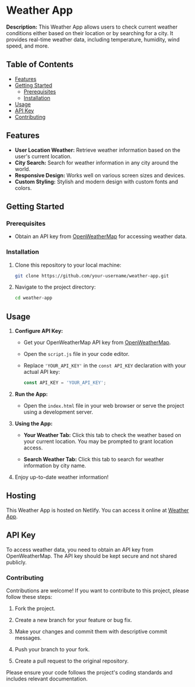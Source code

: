 # Weather App

**Description:** This Weather App allows users to check current weather conditions either based on their location or by searching for a city. It provides real-time weather data, including temperature, humidity, wind speed, and more.

## Table of Contents

- [Features](#features)
- [Getting Started](#getting-started)
  - [Prerequisites](#prerequisites)
  - [Installation](#installation)
- [Usage](#usage)
- [API Key](#api-key)
- [Contributing](#contributing)

## Features

- **User Location Weather:** Retrieve weather information based on the user's current location.
- **City Search:** Search for weather information in any city around the world.
- **Responsive Design:** Works well on various screen sizes and devices.
- **Custom Styling:** Stylish and modern design with custom fonts and colors.

## Getting Started

### Prerequisites

- Obtain an API key from [OpenWeatherMap](https://openweathermap.org/api) for accessing weather data.

### Installation

1. Clone this repository to your local machine:

   ```bash
   git clone https://github.com/your-username/weather-app.git

   ```

2. Navigate to the project directory:
   ```bash
   cd weather-app
   ```

## Usage

1. **Configure API Key:**

   - Get your OpenWeatherMap API key from [OpenWeatherMap](https://openweathermap.org/api).
   - Open the `script.js` file in your code editor.
   - Replace `'YOUR_API_KEY'` in the `const API_KEY` declaration with your actual API key:

     ```javascript
     const API_KEY = 'YOUR_API_KEY';
     ```

2. **Run the App:**

   - Open the `index.html` file in your web browser or serve the project using a development server.

3. **Using the App:**

   - **Your Weather Tab:** Click this tab to check the weather based on your current location. You may be prompted to grant location access.

   - **Search Weather Tab:** Click this tab to search for weather information by city name.

4. Enjoy up-to-date weather information!

## Hosting

This Weather App is hosted on Netlify. You can access it online at [Weather App](https://dot-weather-app.netlify.app/).

## API Key

To access weather data, you need to obtain an API key from OpenWeatherMap. The API key should be kept secure and not shared publicly.

### Contributing

Contributions are welcome! If you want to contribute to this project, please follow these steps:

1. Fork the project.

2. Create a new branch for your feature or bug fix.

3. Make your changes and commit them with descriptive commit messages.

4. Push your branch to your fork.

5. Create a pull request to the original repository.

Please ensure your code follows the project's coding standards and includes relevant documentation.
